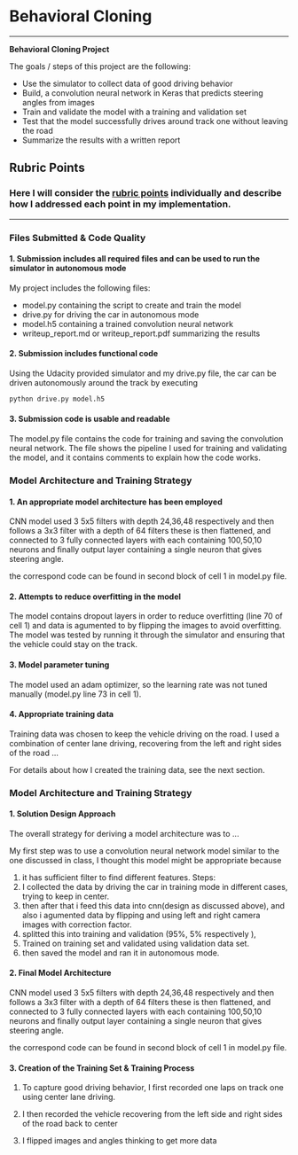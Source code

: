 # **Behavioral Cloning** 

---

**Behavioral Cloning Project**

The goals / steps of this project are the following:
* Use the simulator to collect data of good driving behavior
* Build, a convolution neural network in Keras that predicts steering angles from images
* Train and validate the model with a training and validation set
* Test that the model successfully drives around track one without leaving the road
* Summarize the results with a written report

## Rubric Points
### Here I will consider the [rubric points](https://review.udacity.com/#!/rubrics/432/view) individually and describe how I addressed each point in my implementation.  

---
### Files Submitted & Code Quality

#### 1. Submission includes all required files and can be used to run the simulator in autonomous mode

My project includes the following files:
* model.py containing the script to create and train the model
* drive.py for driving the car in autonomous mode
* model.h5 containing a trained convolution neural network 
* writeup_report.md or writeup_report.pdf summarizing the results

#### 2. Submission includes functional code
Using the Udacity provided simulator and my drive.py file, the car can be driven autonomously around the track by executing 
```sh
python drive.py model.h5
```

#### 3. Submission code is usable and readable

The model.py file contains the code for training and saving the convolution neural network. The file shows the pipeline I used for training and validating the model, and it contains comments to explain how the code works.

### Model Architecture and Training Strategy

#### 1. An appropriate model architecture has been employed

CNN model used 3 5x5 filters with depth 24,36,48 respectively and then follows a 3x3 filter with a depth of 64 filters these is then flattened, and connected to 3 fully connected layers with each containing 100,50,10 neurons and finally output layer containing a single neuron that gives steering angle.

the correspond code can be found in second block of cell 1 in model.py file.

#### 2. Attempts to reduce overfitting in the model

The model contains dropout layers in order to reduce overfitting (line 70 of cell 1) and data is agumented to by flipping the images to avoid overfitting. 
The model was tested by running it through the simulator and ensuring that the vehicle could stay on the track.

#### 3. Model parameter tuning

The model used an adam optimizer, so the learning rate was not tuned manually (model.py line 73 in cell 1).

#### 4. Appropriate training data

Training data was chosen to keep the vehicle driving on the road. I used a combination of center lane driving, recovering from the left and right sides of the road ... 

For details about how I created the training data, see the next section. 

### Model Architecture and Training Strategy

#### 1. Solution Design Approach

The overall strategy for deriving a model architecture was to ...

My first step was to use a convolution neural network model similar to the one discussed in class, I thought this model might be appropriate because 
1) it has sufficient filter to find different features.
Steps:
1) I collected the data by driving the car in training mode in different cases, trying to keep in center.
2) then after that i feed this data into cnn(design as discussed above), and also i agumented data by flipping and using left and right camera images with correction factor.
3) splitted this into training and validation (95%, 5% respectively ),
4) Trained on training set and validated using validation data set.
5) then saved the model and ran it in autonomous mode.

#### 2. Final Model Architecture

CNN model used 3 5x5 filters with depth 24,36,48 respectively and then follows a 3x3 filter with a depth of 64 filters these is then flattened, and connected to 3 fully connected layers with each containing 100,50,10 neurons and finally output layer containing a single neuron that gives steering angle.

the correspond code can be found in second block of cell 1 in model.py file.

#### 3. Creation of the Training Set & Training Process

1) To capture good driving behavior, I first recorded one laps on track one using center lane driving.

2) I then recorded the vehicle recovering from the left side and right sides of the road back to center 

3) I  flipped images and angles thinking to get more data
